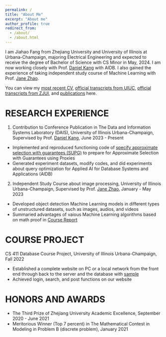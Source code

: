 ```yaml
---
permalink: /
title: "About Me"
excerpt: "About me"
author_profile: true
redirect_from: 
  - /about/
  - /about.html
---
```


I am Jiahao Fang from Zhejiang University and University of Illinois at Urbana-Champaign, majoring Electrical Engineering and expected to receive the degree of Bachelor of Science with CS Minor in May, 2024. I am now working closely with Prof. [Daniel Kang](https://ddkang.github.io/) with AIDB. I also gained the experience of taking independent study course of Machine Learning with Prof. [Jane Zhao](https://zhizhenz.ece.illinois.edu/).

You can view my [most recent CV](https://JiahaoFang77.github.io/files/resume.pdf), [official transcripts from UIUC](https://JiahaoFang77.github.io/files/Jiahao_Fang_UIUC_Official_Transcript.pdf), [official transcripts from ZJUI](https://JiahaoFang77.github.io/files/Jiahao_Fang_ZJUI_Official_Transcript.pdf), and [publications](https://jiahaofang77.github.io/publications/) here.


RESEARCH EXPERIENCE
======
1. Contribution to Conference Publication in The Data and Information Systems Laboratory (DAIS), University of Illinois Urbana-Champaign, Supervised by Prof. [Daniel Kang](https://ddkang.github.io/), June 2023 - Present
- Implemented and reproduced functioning code of [specify approximate selection with guarantees (SUPG)](https://github.com/JiahaoFang77/supg) to prepare for Approximate Selection with Guarantees using Proxies
- Generated experiment datasets, modify codes, and did experiments about query optimization for Applied AI for Database Systems and Applications (AIDB)

2. Independent Study Course about image processing, University of Illinois Urbana-Champaign, Supervised by Prof. [Jane Zhao](https://zhizhenz.ece.illinois.edu/), January - May 2023
- Developed object detection Machine Learning models in different types of unstructured datasets, such as images, audios, and videos
- Summaried advantages of vaious Machine Learning algorithms based on math proof in [Course Report](https://github.com/JiahaoFang77/397_23_Spring)


COURSE PROJECT
======
CS 411 Database Course Project, University of Illinois Urbana-Champaign, Fall 2022
- Established a complete website on PC or a local network from the front end through back to the server and the database with [sample](https://github.com/JiahaoFang77/Datasystem_project)
- Achieved login, search, and post functions on our website


HONORS AND AWARDS
======
- The Third Prize of Zhejiang University Academic Excellence, September 2020 - June 2021
- Meritorious Winner (Top 7 percent) in The Mathematical Contest in Modeling in Problem B (discrete problem), January 2021
